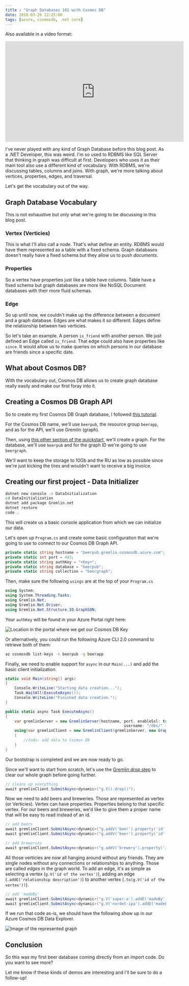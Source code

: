 ```yaml
---
title : "Graph Databases 101 with Cosmos DB"
date: 2018-03-26 12:25:00
tags: [azure, cosmosdb, .net core]
---
```


Also available in a video format:

<iframe width="560" height="315" src="https://www.youtube-nocookie.com/embed/uaW1wf_BYFc" frameborder="0" allow="autoplay; encrypted-media" allowfullscreen></iframe>

I've never played with any kind of Graph Database before this blog post. As a .NET Developer, this was weird. I'm so used to RDBMS like SQL Server that thinking in graph was difficult at first. Developers who uses it as their main tool also use a different kind of vocabulary. With RDBMS, we're discussing tables, columns and joins. With graph, we're more talking about vertices, properties, edges, and traversal.

Let's get the vocabulary out of the way.

## Graph Database Vocabulary

This is not exhaustive but only what we're going to be discussing in this blog post.

### Vertex (Verticies)

This is what I'll also call a node. That's what define an entity. RDBMS would have them represented as a table with a fixed schema. Graph databases doesn't really have a fixed schema but they allow us to push *documents*.

### Properties

So a vertex have properties just like a table have columns. Table have a fixed schema but graph databases are more like NoSQL Document databases with their more fluid schemas.

### Edge

So up until now, we couldn't make up the difference between a document and a graph database. Edges are what makes it so different. Edges define the relationship between two verticies.

So let's take an example. A person `is_friend` with another person. We just defined an Edge called `is_friend`. That edge could also have properties like `since`. It would allow us to make queries on which persons in our database are friends since a specific date. 

## What about Cosmos DB?

With the vocabulary out, Cosmos DB allows us to create graph database really easily and make our first foray into it. 

## Creating a Cosmos DB Graph API

So to create my first Cosmos DB Graph database, I followed [this tutorial](https://docs.microsoft.com/en-us/azure/cosmos-db/create-graph-gremlin-console?WT.mc_id=personal-blog-marouill#create-a-database-account).

For the Cosmos DB name, we'll use `beerpub`, the resource group `beerapp`, and as for the API, we'll use Gremlin (graph).

Then, using [this other section of the quickstart](https://docs.microsoft.com/en-us/azure/cosmos-db/create-graph-gremlin-console?WT.mc_id=personal-blog-marouill#create-a-database-account), we'll create a graph. For the database, we'll use `beerpub` and for the graph ID we're going to use `beergraph`.

We'll want to keep the storage to 10Gb and the RU as low as possible since we're just kicking the tires and wouldn't want to receive a big invoice.

## Creating our first project - Data Initializer

```bash
dotnet new console -n DataInitialization
cd DataInitialization
dotnet add package Gremlin.net
dotnet restore
code .
```

This will create us a basic console application from which we can initialize our data.

Let's open up `Program.cs` and create some basic configuration that we're going to use to connect to our Cosmos DB Graph API.

```csharp
private static string hostname = "beerpub.gremlin.cosmosdb.azure.com";
private static int port = 443;
private static string authKey = "<Key>"; 
private static string database = "beerpub";
private static string collection = "beergraph";
```

Then, make sure the following `usings` are at the top of your `Program.cs`

```csharp
using System;
using System.Threading.Tasks;
using Gremlin.Net;
using Gremlin.Net.Driver;
using Gremlin.Net.Structure.IO.GraphSON;
```

Your `authKey` will be found in your Azure Portal right here:

![Location in the portal where we get our Cosmos DB Key](/posts/files/graph101-cosmosdb/cosmosdb-keys.png)

Or alternatively, you could run the following Azure CLI 2.0 command to retrieve both of them:

```bash
az cosmosdb list-keys -n beerpub -g beerapp
```

Finally, we need to enable support for `async` in our `Main(...)` and add the basic client initialization.

```csharp
static void Main(string[] args)
{
    Console.WriteLine("Starting data creation...");
    Task.WaitAll(ExecuteAsync());
    Console.WriteLine("Finished data creation.");
}

public static async Task ExecuteAsync()
{
    var gremlinServer = new GremlinServer(hostname, port, enableSsl: true, 
                                                    username: "/dbs/" + database + "/colls/" + collection, password: authKey);
    using(var gremlinClient = new GremlinClient(gremlinServer, new GraphSON2Reader(), new GraphSON2Writer(), GremlinClient.GraphSON2MimeType))
    {
        //todo: add data to Cosmos DB
    }
}
```

Our bootstrap is completed and we are now ready to go.

Since we'll want to start from scratch, let's use the [Gremlin drop step](http://tinkerpop.apache.org/docs/current/reference/#drop-step) to clear our whole graph before going further.

```csharp
// cleans up everything
await gremlinClient.SubmitAsync<dynamic>("g.V().drop()");
```

Now we need to add beers and breweries. Those are represented as vertex (or Verticies). Vertex can have properties. Properties belong to that specific vertex. For our beers and breweries, we'd like to give them a proper name that will be easy to read instead of an id. 

```csharp
// add beers
await gremlinClient.SubmitAsync<dynamic>("g.addV('beer').property('id', 'super-a').property('name', 'Super A')");
await gremlinClient.SubmitAsync<dynamic>("g.addV('beer').property('id', 'nordet-ipa').property('name', 'Nordet IPA')");

// add breweries
await gremlinClient.SubmitAsync<dynamic>("g.addV('brewery').property('id', 'auval').property('name', 'Brasserie Auval Brewing')");
```

All those verticies are now all hanging around without any friends. They are single nodes without any connections or relationships to anything. Those are called *edges* in the graph world. To add an edge, it's as simple as selecting a vertex (`g.V('id of the vertex')`), adding an edge (`.addE('relationship description')`) to another vertex (`.to(g.V('id of the vertex'))`).

```csharp
// add 'madeBy'
await gremlinClient.SubmitAsync<dynamic>("g.V('super-a').addE('madeBy').to(g.V('auval'))");
await gremlinClient.SubmitAsync<dynamic>("g.V('nordet-ipa').addE('madeBy').to(g.V('auval'))");
```

If we run that code as-is, we should have the following show up in our Azure Cosmos DB Data Explorer.

![Image of the represented graph](/posts/files/graph101-cosmosdb/graph.png)

## Conclusion

So this was my first beer database coming directly from an import code. Do you want to see more?

Let me know if these kinds of demos are interesting and I'll be sure to do a follow-up!